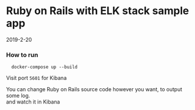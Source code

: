 # Ruby on Rails with ELK stack sample app
2019-2-20   

### How to run
```
  docker-compose up --build
```
Visit port `5601` for Kibana     

You can change Ruby on Rails source code however you want, to output some log.    
and watch it in Kibana
